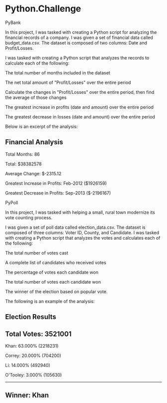 # Python.Challenge

PyBank



In this project, I was tasked with creating a Python script for analyzing the financial records of a company. I was given a set of financial data called budget_data.csv. The dataset is composed of two columns: Date and Profit/Losses. 


I was tasked with creating a Python script that analyzes the records to calculate each of the following:


The total number of months included in the dataset


The net total amount of "Profit/Losses" over the entire period


Calculate the changes in "Profit/Losses" over the entire period, then find the average of those changes


The greatest increase in profits (date and amount) over the entire period


The greatest decrease in losses (date and amount) over the entire period




Below is an excerpt of the analysis:

Financial Analysis
----------------------------
Total Months: 86 

Total: $38382578

Average  Change: $-2315.12

Greatest Increase in Profits: Feb-2012 ($1926159)

Greatest Decrease in Profits: Sep-2013 ($-2196167)






PyPoll



In this project, I was tasked with helping a small, rural town modernize its vote counting process.

I was given a set of poll data called election_data.csv. The dataset is composed of three columns: Voter ID, County, and Candidate. I was tasked with creating a Python script that analyzes the votes and calculates each of the following:


The total number of votes cast


A complete list of candidates who received votes


The percentage of votes each candidate won


The total number of votes each candidate won


The winner of the election based on popular vote.




The following is an example of the analysis:

Election Results
-------------------------
Total Votes: 3521001
-------------------------

Khan: 63.000% (2218231)

Correy: 20.000% (704200)

Li: 14.000% (492940)

O'Tooley: 3.000% (105630)

-------------------------
Winner: Khan
-------------------------

